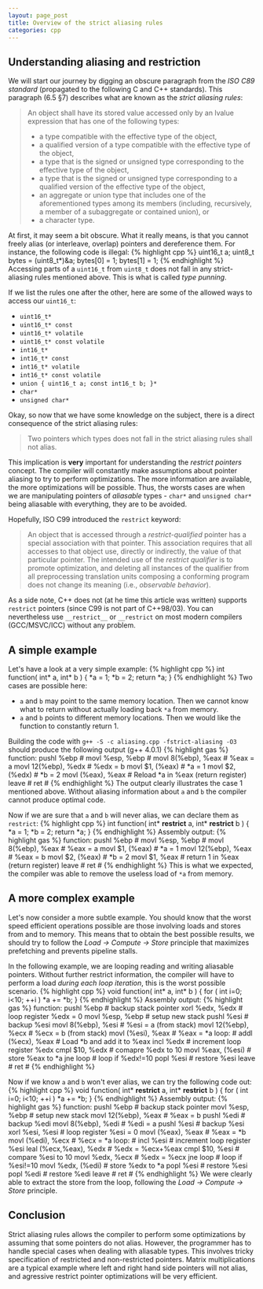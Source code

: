 ```yaml
---
layout: page_post
title: Overview of the strict aliasing rules
categories: cpp
---
```

Understanding aliasing and restriction
--------------------------------------
We will start our journey by digging an obscure paragraph from the _ISO C89 standard_ (propagated to the following C and C++ standards). This paragraph (6.5 §7) describes what are known as the _strict aliasing rules_:
> An object shall have its stored value accessed only by an lvalue expression that has one of the following types:
> 
> * a type compatible with the effective type of the object, 
> * a qualified version of a type compatible with the effective type of the object, 
> * a type that is the signed or unsigned type corresponding to the effective type of the object, 
> * a type that is the signed or unsigned type corresponding to a qualified version of the effective type of the object, 
> * an aggregate or union type that includes one of the aforementioned types among its members (including, recursively, a member of a subaggregate or contained union), or 
> * a character type. 

At first, it may seem a bit obscure. What it really means, is that you cannot freely alias (or interleave, overlap) pointers and dereference them. For instance, the following code is illegal:
{% highlight cpp %}
uint16_t a;
uint8_t bytes = (uint8_t*)&a;
bytes[0] = 1;
bytes[1] = 1;
{% endhighlight %}
Accessing parts of a `uint16_t` from `uint8_t` does not fall in any strict-aliasing rules mentioned above. This is what is called _type punning_.

If we list the rules one after the other, here are some of the allowed ways to access our `uint16_t`:

- `uint16_t*`
- `uint16_t* const`
- `uint16_t* volatile`
- `uint16_t* const volatile`
- `int16_t*`
- `int16_t* const`
- `int16_t* volatile`
- `int16_t* const volatile`
- `union { uint16_t a; const int16_t b; }*`
- `char*`
- `unsigned char*`

Okay, so now that we have some knowledge on the subject, there is a direct consequence of the strict aliasing rules:

> Two pointers which types does not fall in the strict aliasing rules shall not alias.

This implication is __very__ important for understanding the _restrict pointers_ concept. The compiler will constantly make assumptions about pointer aliasing to try to perform optimizations. The more information are available, the more optimizations will be possible. Thus, the worsts cases are when we are manipulating pointers of _aliasable_ types - `char*` and `unsigned char*` being aliasable with everything, they are to be avoided.

Hopefully, ISO C99 introduced the `restrict` keyword:

> An object that is accessed through a _restrict-qualified_ pointer has a special association with that pointer. This association requires that all accesses to that object use, directly or indirectly, the value of that particular pointer. The intended use of the _restrict qualifier_ is to promote optimization, and deleting all instances of the qualifier from all preprocessing translation units composing a conforming program does not change its meaning (i.e., _observable behavior_).

As a side note, C++ does not (at he time this article was written) supports `restrict` pointers (since C99 is not part of C++98/03). You can nevertheless use `__restrict__` or `__restrict` on most modern compilers (GCC/MSVC/ICC) without any problem.

A simple example
----------------
Let's have a look at a very simple example:
{% highlight cpp %}
int function( int* a, int* b )
{
  *a = 1;
  *b = 2;
  return *a;
}
{% endhighlight %}
Two cases are possible here:

- `a` and `b` may point to the same memory location. Then we cannot know what to return without actually loading back `*a` from memory.
- `a` and `b` points to different memory locations. Then we would like the function to constantly return 1.

Building the code with `g++ -S -c aliasing.cpp -fstrict-aliasing -O3` should produce the following output (g++ 4.0.1)
{% highlight gas %}
function:
  pushl %ebp           #
  movl  %esp, %ebp     #
  movl  8(%ebp), %eax  # %eax = a
  movl  12(%ebp), %edx # %edx = b
  movl  $1, (%eax)     # *a = 1
  movl  $2, (%edx)     # *b = 2
  movl  (%eax), %eax   # Reload *a in %eax (return register)
  leave                #
  ret                  #
{% endhighlight %}
The output clearly illustrates the case 1 mentioned above. Without aliasing information about `a` and `b` the compiler cannot produce optimal code.

Now if we are sure that `a` and `b` will never alias, we can declare them as `restrict`:
{% highlight cpp %}
int function( int* __restrict__ a, int* __restrict__ b )
{
  *a = 1;
  *b = 2;
  return *a;
}
{% endhighlight %}
Assembly output:
{% highlight gas %}
function:
  pushl %ebp           #
  movl  %esp, %ebp     #
  movl  8(%ebp), %eax  # %eax = a
  movl  $1, (%eax)     # *a = 1
  movl  12(%ebp), %eax # %eax = b
  movl  $2, (%eax)     # *b = 2
  movl  $1, %eax       # return 1 in %eax (return register)
  leave                #
  ret                  #
{% endhighlight %}
This is what we expected, the compiler was able to remove the useless load of `*a` from memory.

A more complex example
----------------------
Let's now consider a more subtle example. You should know that the worst speed efficient operations possible are those involving loads and stores from and to memory. This means that to obtain the best possible results, we should try to follow the _Load -> Compute -> Store_ principle that maximizes prefetching and prevents pipeline stalls.

In the following example, we are looping reading and writing aliasable pointers. Without further restrict information, the compiler will have to perform a load _during each loop iteration_, this is the worst possible scenario.
{% highlight cpp %}
void function( int* a, int* b )
{
  for ( int i=0; i<10; ++i )
    *a += *b;
}
{% endhighlight %}
Assembly output:
{% highlight gas %}
function:
  pushl %ebp           # backup stack pointer
  xorl  %edx, %edx     # loop register %edx = 0
  movl  %esp, %ebp     # setup new stack
  pushl %esi           # backup %esi
  movl  8(%ebp), %esi  # %esi = a (from stack)
  movl  12(%ebp), %ecx # %ecx = b (from stack)
  movl  (%esi), %eax   # %eax = *a
loop:                  #
  addl  (%ecx), %eax   # Load *b and add it to %eax
  incl  %edx           # increment loop register %edx
  cmpl  $10, %edx      # comapre %edx to 10
  movl  %eax, (%esi)   # store %eax to *a
  jne   loop           # loop if %edx!=10
  popl  %esi           # restore %esi
  leave                #
  ret                  #
{% endhighlight %}

Now if we know `a` and `b` won't ever alias, we can try the following code out:
{% highlight cpp %}
void function( int* __restrict__ a, int* __restrict__ b )
{
  for ( int i=0; i<10; ++i )
    *a += *b;
}
{% endhighlight %}
Assembly output:
{% highlight gas %}
function:
  pushl %ebp              # backup stack pointer
  movl  %esp, %ebp        # setup new stack
  movl  12(%ebp), %eax    # %eax = b
  pushl %edi              # backup %edi
  movl  8(%ebp), %edi     # %edi = a
  pushl %esi              # backup %esi
  xorl  %esi, %esi        # loop register %esi = 0
  movl  (%eax), %eax      # %eax = *b
  movl  (%edi), %ecx      # %ecx = *a
loop:                     #
  incl  %esi              # increment loop register %esi
  leal  (%ecx,%eax), %edx # %edx = %ecx+%eax
  cmpl  $10, %esi         # compare %esi to 10
  movl  %edx, %ecx        # %edx = %ecx
  jne   loop              # loop if %esi!=10
  movl  %edx, (%edi)      # store %edx to *a
  popl  %esi              # restore %esi
  popl  %edi              # restore %edi
  leave                   #
  ret                     #
{% endhighlight %}
We were clearly able to extract the store from the loop, following the _Load -> Compute -> Store_ principle.

Conclusion
----------
Strict aliasing rules allows the compiler to perform some optimizations by assuming that some pointers do not alias. However, the programmer has to handle special cases when dealing with aliasable types. This involves tricky specification of restricted and non-restricted pointers. Matrix multiplications are a typical example where left and right hand side pointers will not alias, and agressive restrict pointer optimizations will be very efficient.